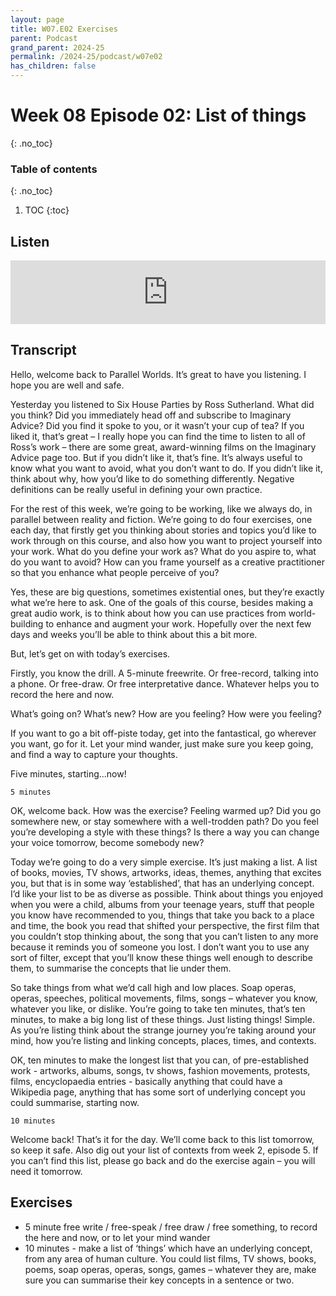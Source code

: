 ```yaml
---
layout: page
title: W07.E02 Exercises
parent: Podcast
grand_parent: 2024-25
permalink: /2024-25/podcast/w07e02
has_children: false
---
```


# Week 08 Episode 02: List of things
{: .no_toc}

### Table of contents
{: .no_toc}

1. TOC
{:toc}

## Listen

<iframe src="https://anchor.fm/olliepalmer/embed/episodes/2021-W8-E2-Action-A-list-of-things-evn5nh" height="102px" width="100%" frameborder="0" scrolling="no"></iframe>

## Transcript

Hello, welcome back to Parallel Worlds. It’s great to have you listening. I hope you are well and safe.

Yesterday you listened to Six House Parties by Ross Sutherland. What did you think? Did you immediately head off and subscribe to Imaginary Advice? Did you find it spoke to you, or it wasn’t your cup of tea? If you liked it, that’s great – I really hope you can find the time to listen to all of Ross’s work – there are some great, award-winning films on the Imaginary Advice page too. But if you didn’t like it, that’s fine. It’s always useful to know what you want to avoid, what you don’t want to do. If you didn’t like it, think about why, how you’d like to do something differently. Negative definitions can be really useful in defining your own practice.

For the rest of this week, we’re going to be working, like we always do, in parallel between reality and fiction. We’re going to do four exercises, one each day, that firstly get you thinking about stories and topics you’d like to work through on this course, and also how you want to project yourself into your work. What do you define your work as? What do you aspire to, what do you want to avoid? How can you frame yourself as a creative practitioner so that you enhance what people perceive of you?

Yes, these are big questions, sometimes existential ones, but they’re exactly what we’re here to ask. One of the goals of this course, besides making a great audio work, is to think about how you can use practices from world-building to enhance and augment your work. Hopefully over the next few days and weeks you’ll be able to think about this a bit more.

But, let’s get on with today’s exercises.

Firstly, you know the drill. A 5-minute freewrite. Or free-record, talking into a phone. Or free-draw. Or free interpretative dance. Whatever helps you to record the here and now.

What’s going on? What’s new? How are you feeling? How were you feeling?

If you want to go a bit off-piste today, get into the fantastical, go wherever you want, go for it. Let your mind wander, just make sure you keep going, and find a way to capture your thoughts.

Five minutes, starting...now!

```
5 minutes
```

OK, welcome back. How was the exercise? Feeling warmed up? Did you go somewhere new, or stay somewhere with a well-trodden path? Do you feel you’re developing a style with these things? Is there a way you can change your voice tomorrow, become somebody new?

Today we’re going to do a very simple exercise. It’s just making a list. A list of books, movies, TV shows, artworks, ideas, themes, anything that excites you, but that is in some way ‘established’, that has an underlying concept. I’d like your list to be as diverse as possible. Think about things you enjoyed when you were a child, albums from your teenage years, stuff that people you know have recommended to you, things that take you back to a place and time, the book you read that shifted your perspective, the first film that you couldn’t stop thinking about, the song that you can’t listen to any more because it reminds you of someone you lost. I don’t want you to use any sort of filter, except that you’ll know these things well enough to describe them, to summarise the concepts that lie under them.

So take things from what we’d call high and low places. Soap operas, operas, speeches, political movements, films, songs – whatever you know, whatever you like, or dislike. You’re going to take ten minutes, that’s ten minutes, to make a big long list of these things. Just listing things! Simple. As you’re listing think about the strange journey you’re taking around your mind, how you’re listing and linking concepts, places, times, and contexts.

OK, ten minutes to make the longest list that you can, of pre-established work - artworks, albums, songs, tv shows, fashion movements, protests, films, encyclopaedia entries - basically anything that could have a Wikipedia page, anything that has some sort of underlying concept you could summarise, starting now.

```
10 minutes
```

Welcome back! That’s it for the day. We’ll come back to this list tomorrow, so keep it safe. Also dig out your list of contexts from week 2, episode 5. If you can’t find this list, please go back and do the exercise again – you will need it tomorrow.

## Exercises

- 5 minute free write / free-speak / free draw / free something, to record the here and now, or to let your mind wander
- 10 minutes - make a list of ‘things’ which have an underlying concept, from any area of human culture. You could list films, TV shows, books, poems, soap operas, operas, songs, games – whatever they are, make sure you can summarise their key concepts in a sentence or two.
